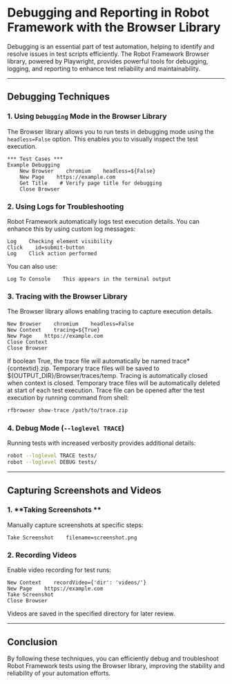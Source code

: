 # Debugging and Reporting in Robot Framework with the Browser Library

Debugging is an essential part of test automation, helping to identify and resolve issues in test scripts efficiently. The Robot Framework Browser library, powered by Playwright, provides powerful tools for debugging, logging, and reporting to enhance test reliability and maintainability.

---

## Debugging Techniques

### 1. **Using `Debugging` Mode in the Browser Library**

The Browser library allows you to run tests in debugging mode using the `headless=False` option. This enables you to visually inspect the test execution.

```robot
*** Test Cases ***
Example Debugging
    New Browser    chromium    headless=${False}
    New Page    https://example.com
    Get Title    # Verify page title for debugging
    Close Browser
```

### 2. **Using Logs for Troubleshooting**

Robot Framework automatically logs test execution details. You can enhance this by using custom log messages:

```robot
Log    Checking element visibility
Click    id=submit-button
Log    Click action performed
```

You can also use:

```robot
Log To Console    This appears in the terminal output
```

### 3. **Tracing with the Browser Library**

The Browser library allows enabling tracing to capture execution details.

```robot
New Browser    chromium    headless=False
New Context    tracing=${True}
New Page    https://example.com
Close Context
Close Browser
```

If boolean True, the trace file will automatically be named trace\*{contextid}.zip. Temporary trace files will be saved to ${OUTPUT_DIR}/Browser/traces/temp. Tracing is automatically closed when context is closed. Temporary trace files will be automatically deleted at start of each test execution. Trace file can be opened after the test execution by running command from shell:

```bash
rfbrowser show-trace /path/to/trace.zip
```

### 4. **Debug Mode (`--loglevel TRACE`)**

Running tests with increased verbosity provides additional details:

```bash
robot --loglevel TRACE tests/
robot --loglevel DEBUG tests/
```

---

## Capturing Screenshots and Videos

### 1. **Taking Screenshots **

Manually capture screenshots at specific steps:

```robot
Take Screenshot    filename=screenshot.png
```

### 2. **Recording Videos**

Enable video recording for test runs:

```robot
New Context    recordVideo={'dir': 'videos/'}
New Page    https://example.com
Take Screenshot
Close Browser
```

Videos are saved in the specified directory for later review.

---

## Conclusion

By following these techniques, you can efficiently debug and troubleshoot Robot Framework tests using the Browser library, improving the stability and reliability of your automation efforts.
